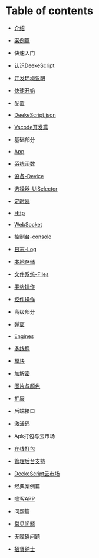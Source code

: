 # Table of contents

- [介绍](./README.md)
- [案例篇](./demo/demo.md)

-  快速入门
  - [认识DeekeScript](./quick/quick.md)
  - [开发环境说明](./quick/envir.md)
  - [快速开始](./quick/start.md)

-  配置
  - [DeekeScript.json](./config/config.md)
  - [Vscode开发篇](./config/vscode.md)


-  基础部分
  - [App](./base/app/app.md)
  - [系统函数](./base/system/funcs.md)
  - [设备-Device](./base/device/device.md)
  - [选择器-UiSelector](./base/uiSelector/uiSelector.md)
  - [定时器](./base/timer/timer.md)
  - [Http](./base/http/http.md)
  - [WebSocket](./base/webSocket/webSocket.md)
  - [控制台-console](./base/console/console.md)
  - [日志-Log](./base/log/log.md)
  - [本地存储](./base/storage/storage.md)
  - [文件系统-Files](./base/files/files.md)
  - [手势操作](./base/gesture/gesture.md)
  - [控件操作](./base/uiObject/uiObject.md)


-  高级部分
  - [弹窗](./advance/dialogs.md)
  - [Engines](./advance/engines/engines.md)
  - [多线程](./advance/thread.md)
  - [模块](./advance/module.md)
  - [加解密](./advance/encryption.md)
  - [图片与颜色](./advance/photoAndColor.md)
  - [扩展](./advance/extension/extension.md)


-  后端接口
  - [激活码](./backendApi/activationCode.md)


-  Apk打包与云市场
  - [在线打包](./apk/apk.md)
  - [管理后台支持](./backend/backend.md)
  - [DeekeScript云市场](./cloud/cloud.md)


-  经典案例篇
  - [嘀客APP](./deeke/deeke.md)


-  问题篇
  - [常见问题](./question/question.md)
  - [无障碍问题](./question/accessibility.md)


- [招贤纳士](./INVITE.md)
